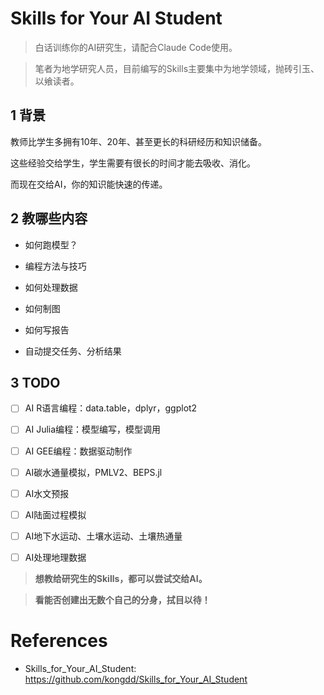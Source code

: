 <h1>Skills for Your AI Student</h1>

> 白话训练你的AI研究生，请配合Claude Code使用。

> 笔者为地学研究人员，目前编写的Skills主要集中为地学领域，抛砖引玉、以飨读者。

<!-- > 可以把你的skills都教授给AI研究生 -->

## 1 背景

教师比学生多拥有10年、20年、甚至更长的科研经历和知识储备。

这些经验交给学生，学生需要有很长的时间才能去吸收、消化。

而现在交给AI，你的知识能快速的传递。


## 2 教哪些内容

<!-- 哪些是可以教给AI的skills？ -->

- 如何跑模型？

- 编程方法与技巧

  <!-- 10年数据科学编程， -->

- 如何处理数据

- 如何制图

- 如何写报告

- 自动提交任务、分析结果


## 3 TODO

- [ ] AI R语言编程：data.table，dplyr，ggplot2

- [ ] AI Julia编程：模型编写，模型调用

- [ ] AI GEE编程：数据驱动制作

- [ ] AI碳水通量模拟，PMLV2、BEPS.jl

- [ ] AI水文预报

- [ ] AI陆面过程模拟

- [ ] AI地下水运动、土壤水运动、土壤热通量

- [ ] AI处理地理数据

<!-- - [ ] 模型驱动制作，Google Earth Engine -->
<!-- - [ ] 模型驱动制作，Julia HydroTools.jl -->


> **想教给研究生的Skills，都可以尝试交给AI。**

> **看能否创建出无数个自己的分身，拭目以待！**

# References <!-- omit in toc -->

- Skills_for_Your_AI_Student: <https://github.com/kongdd/Skills_for_Your_AI_Student>
